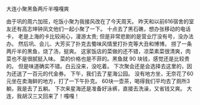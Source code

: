 大连小聚黑鱼两斤半嘎嘎爽

由于巩的周六加班，吃饭小聚为我接风改在了今天周天。
昨天和以前616宿舍的室友还有高志坤钟凤文他们一起小聚了一下。
十点去了黑石礁，想办张移动的电话卡，
老是上海的卡比较闹心，漫游太贵;
但是非常悲剧的是营业厅没有号，没办法办。
然后巩、会儿、大芳买了扑克去蜀味风情里打扑克等大丑和博博。
捞了一条两斤半的黑鱼，烧了汤，挺爽。
这家饭店的菜做的还不错，凉菜素菜很清爽，肉菜也不是很腻挺入味。
菜的价格也是不菲的。黑鱼就 90 块钱，感觉还是比较贵的。
但是味道确实不错。白云没来，没吃着。
下次聚会还是会选择去这里的，因为还送了一百元的代金券。
下午，我们去了星海公园。
没有地方坐，无奈花了60元坐在卖海鲜的地方，打了一下午扑克。
60块一壶茶，喝得我们平均去了厕所3躺，我是去了五躺。
下次来星海还是准备好泳裤，直接去洗澡，又省钱又爽。
大连，我胡汉三又回来了！嘎嘎！
